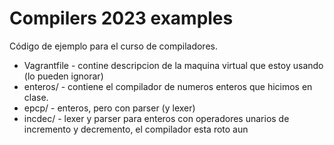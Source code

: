 # Compilers 2023 examples

Código de ejemplo para el curso de compiladores.

 - Vagrantfile - contine descripcion de la maquina virtual que estoy usando (lo pueden ignorar)
 - enteros/ - contiene el compilador de numeros enteros que hicimos en clase.
 - epcp/ - enteros, pero con parser (y lexer)
 - incdec/ - lexer y parser para enteros con operadores unarios de incremento y decremento, el compilador esta roto aun 

